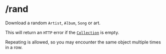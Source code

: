 # /rand
Download a random `Artist`, `Album`, `Song` or art.

This will return an `HTTP` error if the [`Collection`](/common-objects/collection.md) is empty.

Repeating is allowed, so you may encounter the same object multiple times in a row.
